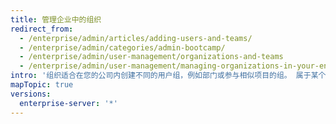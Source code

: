 ```yaml
---
title: 管理企业中的组织
redirect_from:
  - /enterprise/admin/articles/adding-users-and-teams/
  - /enterprise/admin/categories/admin-bootcamp/
  - /enterprise/admin/user-management/organizations-and-teams
  - /enterprise/admin/user-management/managing-organizations-in-your-enterprise
intro: '组织适合在您的公司内创建不同的用户组，例如部门或参与相似项目的组。 属于某个组织的公共仓库也可供其他组织的用户使用，但私有仓库仅供该组织的成员使用。'
mapTopic: true
versions:
  enterprise-server: '*'
---
```


